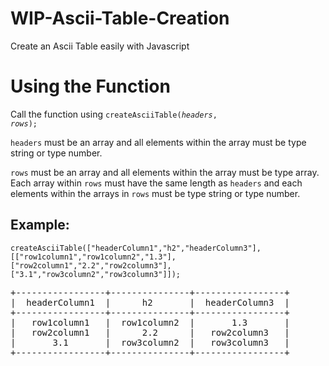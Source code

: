 <h1>WIP-Ascii-Table-Creation</h1>

Create an Ascii Table easily with Javascript

<h1>Using the Function</h1>

Call the function using <code>createAsciiTable(<em>headers</em>, <em>rows</em>);</code>

`headers` must be an array and all elements within the array must be type string or type number.

`rows` must be an array and all elements within the array must be type array. Each array within `rows` must have the same length as `headers` and each elements within the arrays in `rows` must be type string or type number.

<h2>Example:</h2>

    createAsciiTable(["headerColumn1","h2","headerColumn3"],[["row1column1","row1column2","1.3"],["row2column1","2.2","row2column3"],["3.1","row3column2","row3column3"]]);

<pre id="table">+-----------------+---------------+-----------------+
|  headerColumn1  |      h2       |  headerColumn3  |
+-----------------+---------------+-----------------+
|   row1column1   |  row1column2  |       1.3       |
|   row2column1   |      2.2      |   row2column3   |
|       3.1       |  row3column2  |   row3column3   |
+-----------------+---------------+-----------------+</pre>
